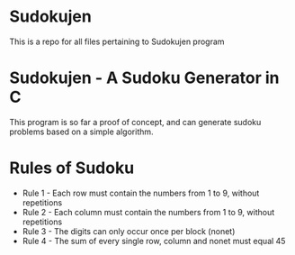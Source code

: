 # Sudokujen
This is a repo for all files pertaining to Sudokujen program


# Sudokujen - A Sudoku Generator in C
This program is so far a proof of concept, and can generate sudoku problems based on a simple algorithm.


# Rules of Sudoku
- Rule 1 - Each row must contain the numbers from 1 to 9, without repetitions
- Rule 2 - Each column must contain the numbers from 1 to 9, without repetitions
- Rule 3 - The digits can only occur once per block (nonet)
- Rule 4 - The sum of every single row, column and nonet must equal 45

